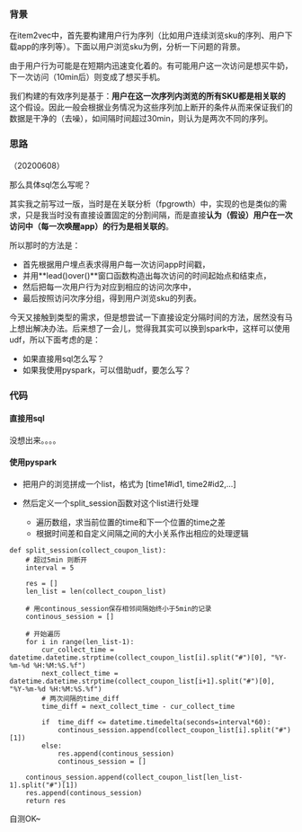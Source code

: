 ### 背景

在item2vec中，首先要构建用户行为序列（比如用户连续浏览sku的序列、用户下载app的序列等）。下面以用户浏览sku为例，分析一下问题的背景。

由于用户行为可能是在短期内迅速变化着的。有可能用户这一次访问是想买牛奶，下一次访问（10min后）则变成了想买手机。

我们构建的有效序列是基于：**用户在这一次序列内浏览的所有SKU都是相关联的**这个假设。因此一般会根据业务情况为这些序列加上断开的条件从而来保证我们的数据是干净的（去噪），如间隔时间超过30min，则认为是两次不同的序列。



### 思路

（20200608）

那么具体sql怎么写呢？

其实我之前写过一版，当时是在关联分析（fpgrowth）中，实现的也是类似的需求，只是我当时没有直接设置固定的分割间隔，而是直接**认为（假设）用户在一次访问中（每一次唤醒app）的行为是相关联的**。

所以那时的方法是：

- 首先根据用户埋点表求得用户每一次访问app时间戳，
- 并用**lead()over()**窗口函数构造出每次访问的时间起始点和结束点，
- 然后把每一次用户行为对应到相应的访问次序中，
- 最后按照访问次序分组，得到用户浏览sku的列表。



今天又接触到类型的需求，但是想尝试一下直接设定分隔时间的方法，居然没有马上想出解决办法。后来想了一会儿，觉得我其实可以换到spark中，这样可以使用udf，所以下面考虑的是：

- 如果直接用sql怎么写？
- 如果我使用pyspark，可以借助udf，要怎么写？



### 代码



#### 直接用sql

没想出来。。。。



#### 使用pyspark

- 把用户的浏览拼成一个list，格式为 [time1#id1, time2#id2,...]

- 然后定义一个split_session函数对这个list进行处理
  - 遍历数组，求当前位置的time和下一个位置的time之差
  - 根据时间差和自定义间隔之间的大小关系作出相应的处理逻辑

```
def split_session(collect_coupon_list):
    # 超过5min 则断开
    interval = 5
    
    res = []
    len_list = len(collect_coupon_list)
    
    # 用continous_session保存相邻间隔始终小于5min的记录
    continous_session = []
    
    # 开始遍历
    for i in range(len_list-1):
        cur_collect_time = datetime.datetime.strptime(collect_coupon_list[i].split("#")[0], "%Y-%m-%d %H:%M:%S.%f")
        next_collect_time = datetime.datetime.strptime(collect_coupon_list[i+1].split("#")[0], "%Y-%m-%d %H:%M:%S.%f")
        # 两次间隔的time_diff
        time_diff = next_collect_time - cur_collect_time
        
        if  time_diff <= datetime.timedelta(seconds=interval*60):
            continous_session.append(collect_coupon_list[i].split("#")[1])
        else:
            res.append(continous_session)
            continous_session = []
    
    continous_session.append(collect_coupon_list[len_list-1].split("#")[1])
    res.append(continous_session)        
    return res
```

自测OK~

